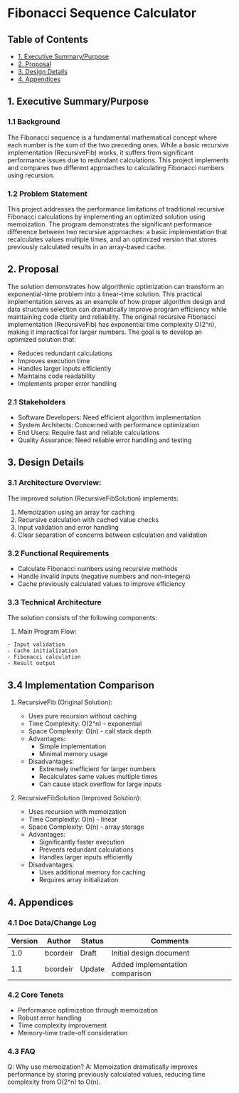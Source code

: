 # Fibonacci Sequence Calculator

## Table of Contents
- [1. Executive Summary/Purpose](#1-executive-summarypurpose)
- [2. Proposal](#2-proposal)
- [3. Design Details](#3-design-details)
- [4. Appendices](#4-appendices)

## 1. Executive Summary/Purpose

### 1.1 Background
The Fibonacci sequence is a fundamental mathematical concept where each number is the sum 
of the two preceding ones. While a basic recursive implementation (RecursiveFib) works, 
it suffers from significant performance issues due to redundant calculations. 
This project implements and compares two different approaches to calculating Fibonacci numbers using recursion.

### 1.2 Problem Statement
This project addresses the performance limitations of traditional recursive Fibonacci calculations 
by implementing an optimized solution using memoization. The program demonstrates the significant 
performance difference between two recursive approaches: a basic implementation that recalculates 
values multiple times, and an optimized version that stores previously calculated results in 
an array-based cache. 

## 2. Proposal

The solution demonstrates how algorithmic optimization can 
transform an exponential-time problem into a linear-time solution. This practical implementation 
serves as an example of how proper algorithm design and data structure selection can dramatically
improve program efficiency while maintaining code clarity and reliability.
The original recursive Fibonacci implementation (RecursiveFib) has exponential time complexity O(2^n),
making it impractical for larger numbers. The goal is to develop an optimized solution that:
- Reduces redundant calculations
- Improves execution time
- Handles larger inputs efficiently
- Maintains code readability
- Implements proper error handling

### 2.1 Stakeholders
- Software Developers: Need efficient algorithm implementation
- System Architects: Concerned with performance optimization
- End Users: Require fast and reliable calculations
- Quality Assurance: Need reliable error handling and testing

## 3. Design Details

### 3.1 Architecture Overview:
The improved solution (RecursiveFibSolution) implements:
1. Memoization using an array for caching
2. Recursive calculation with cached value checks
3. Input validation and error handling
4. Clear separation of concerns between calculation and validation

### 3.2 Functional Requirements
- Calculate Fibonacci numbers using recursive methods
- Handle invalid inputs (negative numbers and non-integers)
- Cache previously calculated values to improve efficiency

### 3.3 Technical Architecture
The solution consists of the following components:

1. Main Program Flow:
```
- Input validation
- Cache initialization
- Fibonacci calculation
- Result output
```

## 3.4 Implementation Comparison
1. RecursiveFib (Original Solution):
    - Uses pure recursion without caching
    - Time Complexity: O(2^n) - exponential
    - Space Complexity: O(n) - call stack depth
    - Advantages:
        - Simple implementation
        - Minimal memory usage
    - Disadvantages:
        - Extremely inefficient for larger numbers
        - Recalculates same values multiple times
        - Can cause stack overflow for large inputs

2. RecursiveFibSolution (Improved Solution):
    - Uses recursion with memoization
    - Time Complexity: O(n) - linear
    - Space Complexity: O(n) - array storage
    - Advantages:
        - Significantly faster execution
        - Prevents redundant calculations
        - Handles larger inputs efficiently
    - Disadvantages:
        - Uses additional memory for caching
        - Requires array initialization

## 4. Appendices

### 4.1 Doc Data/Change Log

| Version | Author   | Status | Comments                    |
|---------|----------|--------|----------------------------|
| 1.0     | bcordeir | Draft  | Initial design document    |
| 1.1     | bcordeir | Update | Added implementation comparison |

### 4.2 Core Tenets
- Performance optimization through memoization
- Robust error handling
- Time complexity improvement
- Memory-time trade-off consideration

### 4.3 FAQ
Q: Why use memoization?
A: Memoization dramatically improves performance by storing previously calculated values, reducing time complexity from O(2^n) to O(n).
